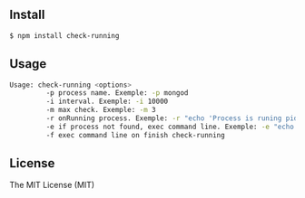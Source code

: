 ## Install

```sh
$ npm install check-running
```


## Usage

```sh
Usage: check-running <options>
         -p process name. Exemple: -p mongod
         -i interval. Exemple: -i 10000
         -m max check. Exemple: -m 3
         -r onRunning process. Exemple: -r "echo 'Process is runing pid: {{pid}}'"
         -e if process not found, exec command line. Exemple: -e "echo 'Process not found'"
         -f exec command line on finish check-running
```

## License

The MIT License (MIT)